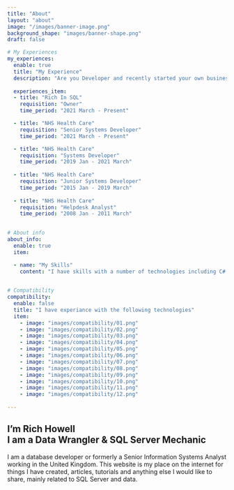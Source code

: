 ```yaml
---
title: "About"
layout: "about"
image: "/images/banner-image.png"
background_shape: "images/banner-shape.png"
draft: false

# My Experiences
my_experiences:
  enable: true
  title: "My Experience"
  description: "Are you Developer and recently started your own business and Already made a  to ensure online presence"
  
  experiences_item:
  - title: "Rich In SQL"
    requisition: "Owner"
    time_period: "2021 March - Present"

  - title: "NHS Health Care"
    requisition: "Senior Systems Developer"
    time_period: "2021 March - Present"

  - title: "NHS Health Care"
    requisition: "Systems Developer"
    time_period: "2019 Jan - 2021 March"
    
  - title: "NHS Health Care"
    requisition: "Junior Systems Developer"
    time_period: "2015 Jan - 2019 March"
    
  - title: "NHS Health Care"
    requisition: "Helpdesk Analyst"
    time_period: "2008 Jan - 2011 March"

    
# About info
about_info:
  enable: true
  item:

  - name: "My Skills"
    content: "I have skills with a number of technologies including C#, PowerBi and Azure but I mainly work with Microsoft SQL Server. SQL Server is where the majority of my skill set resides. Having worked in the NHS for 13 years I also have a vast range of experiance with NHS data and am fully DBS checked."

    
# Compatibility
compatibility:
  enable: false
  title: "I have experiance with the following technologies"
  item:
    - image: "images/compatibility/01.png"
    - image: "images/compatibility/02.png"
    - image: "images/compatibility/03.png"
    - image: "images/compatibility/04.png"
    - image: "images/compatibility/05.png"
    - image: "images/compatibility/06.png"
    - image: "images/compatibility/07.png"
    - image: "images/compatibility/08.png"
    - image: "images/compatibility/09.png"
    - image: "images/compatibility/10.png"
    - image: "images/compatibility/11.png"
    - image: "images/compatibility/12.png"
 
---
```


## I’m Rich Howell <br> <strong>I am a Data Wrangler & SQL Server Mechanic</strong>

I am a database developer or formerly a Senior Information Systems Analyst working in the United Kingdom. This website is my place on the internet for things I have created, articles, tutorials and anything else I would like to share, mainly related to SQL Server and data.